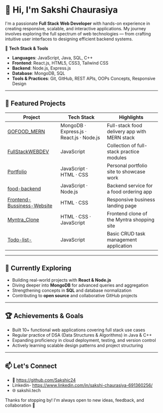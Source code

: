 # 👋 Hi, I'm Sakshi Chaurasiya

I'm a passionate **Full Stack Web Developer** with hands-on experience in creating responsive, scalable, and interactive applications. My journey involves exploring the full spectrum of web technologies — from crafting intuitive user interfaces to designing efficient backend systems.

🔧 **Tech Stack & Tools**
- **Languages**: JavaScript, Java, SQL, C++
- **Frontend**: React.js, HTML5, CSS3, Tailwind CSS
- **Backend**: Node.js, Express.js
- **Database**: MongoDB, SQL
- **Tools & Practices**: Git, GitHub, REST APIs, OOPs Concepts, Responsive Design

---

## 🚀 Featured Projects

| Project                          | Tech Stack                                  | Highlights                                                                 |
|----------------------------------|---------------------------------------------|----------------------------------------------------------------------------|
| [GOFOOD_MERN](https://github.com/Sakshic24/GOFOOD_MERN)                  | MongoDB · Express.js · React.js · Node.js | Full-stack food delivery app with MERN stack                              |
| [FullStackWEBDEV](https://github.com/Sakshic24/FullStackWEBDEV)          | JavaScript                                 | Collection of full-stack practice modules                                 |
| [Portfolio](https://github.com/Sakshic24/Portfolio)                      | JavaScript · HTML · CSS                    | Personal portfolio site to showcase work                                  |
| [food-backend](https://github.com/Sakshic24/food-backend)                | JavaScript · Node.js                       | Backend service for a food ordering app                                   |
| [Frontend-Bussiness-Website](https://github.com/Sakshic24/Frontend-Bussiness-Website) | HTML · CSS                                 | Responsive business landing page                                           |
| [Myntra_Clone](https://github.com/Sakshic24/Myntra_Clone)                | HTML · CSS · JavaScript                    | Frontend clone of the Myntra shopping site                                |
| [Todo-list-](https://github.com/Sakshic24/Todo-list-)                    | JavaScript                                 | Basic CRUD task management application                                    |

---

## 🌱 Currently Exploring
- Building real-world projects with **React & Node.js**
- Diving deeper into **MongoDB** for advanced queries and aggregation
- Strengthening concepts in **SQL** and database normalization
- Contributing to **open source** and collaborative GitHub projects

---

## 🏆 Achievements & Goals
- Built 10+ functional web applications covering full stack use cases
- Regular practice of DSA (Data Structures & Algorithms) in Java & C++
- Expanding proficiency in cloud deployment, testing, and version control
- Actively learning scalable design patterns and project structuring

---

## 📫 Let's Connect
- 📄 https://github.com/Sakshic24
-  Linkedin- https://www.linkedin.com/in/sakshi-chaurasiya-691360256/
- 🌐 sakshii.tech

Thanks for stopping by! I'm always open to new ideas, feedback, and collaboration 🚀
